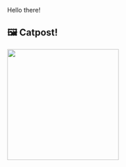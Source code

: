 Hello there!



## 🖼️ Catpost!

<sub>
    <img src="https://cdn2.thecatapi.com/images/368.jpg" height="256">
</sub>

